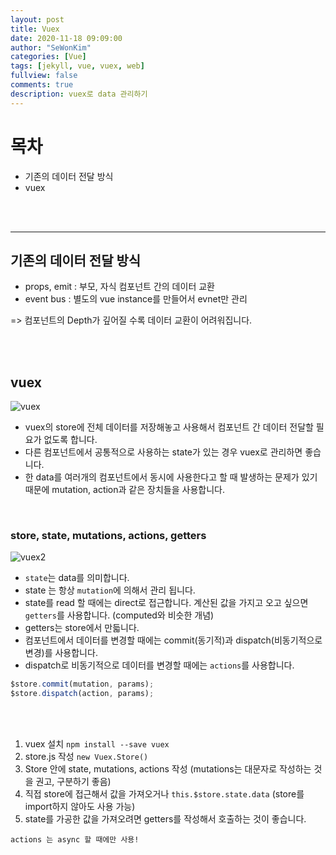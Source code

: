 ```yaml
---
layout: post
title: Vuex
date: 2020-11-18 09:09:00
author: "SeWonKim"
categories: [Vue]
tags: [jekyll, vue, vuex, web]
fullview: false
comments: true
description: vuex로 data 관리하기
---
```


# 목차

- 기존의 데이터 전달 방식
- vuex

&nbsp;  
&nbsp;

---

## 기존의 데이터 전달 방식

- props, emit : 부모, 자식 컴포넌트 간의 데이터 교환
- event bus : 별도의 vue instance를 만들어서 evnet만 관리

=> 컴포넌트의 Depth가 깊어질 수록 데이터 교환이 어려워집니다.

&nbsp;  
&nbsp;

## vuex

![vuex](https://tigercoll.top/images/vuex/image-20200710180830043.png)

- vuex의 store에 전체 데이터를 저장해놓고 사용해서 컴포넌트 간 데이터 전달할 필요가 없도록 합니다.
- 다른 컴포넌트에서 공통적으로 사용하는 state가 있는 경우 vuex로 관리하면 좋습니다.
- 한 data를 여러개의 컴포넌트에서 동시에 사용한다고 할 때 발생하는 문제가 있기 때문에 mutation, action과 같은 장치들을 사용합니다.

&nbsp;
&nbsp;

### store, state, mutations, actions, getters

![vuex2](https://t4.daumcdn.net/thumb/R720x0/?fname=http://t1.daumcdn.net/brunch/service/user/4aca/image/DqLX22cgjinCXVeIw8Rx2fxx174)

- `state`는 data를 의미합니다.
- state 는 항상 `mutation`에 의해서 관리 됩니다.
- state를 read 할 때에는 direct로 접근합니다. 계산된 값을 가지고 오고 싶으면 `getters`를 사용합니다. (computed와 비슷한 개념)
- getters는 store에서 만듧니다.
- 컴포넌트에서 데이터를 변경할 때에는 commit(동기적)과 dispatch(비동기적으로 변경)를 사용합니다.
- dispatch로 비동기적으로 데이터를 변경할 때에는 `actions`를 사용합니다.

```javascript
$store.commit(mutation, params);
$store.dispatch(action, params);
```

&nbsp;  
&nbsp;

1. vuex 설치 `npm install --save vuex`
2. store.js 작성 `new Vuex.Store()`
3. Store 안에 state, mutations, actions 작성 (mutations는 대문자로 작성하는 것을 권고, 구분하기 좋음)
4. 직접 store에 접근해서 값을 가져오거나 `this.$store.state.data` (store를 import하지 않아도 사용 가능)
5. state를 가공한 값을 가져오려면 getters를 작성해서 호출하는 것이 좋습니다.

`actions 는 async 할 때에만 사용!`

&nbsp;  
&nbsp;

